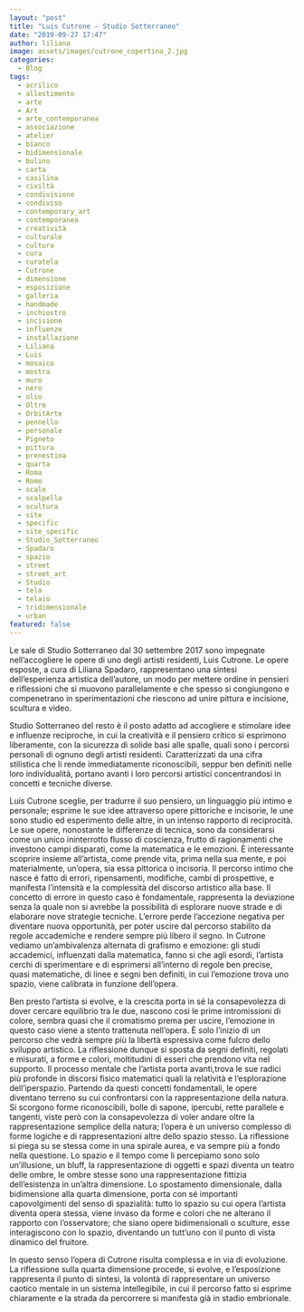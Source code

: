 ```yaml
---
layout: "post"
title: "Luis Cutrone – Studio Sotterraneo"
date: "2019-09-27 17:47"
author: liliana
image: assets/images/cutrone_copertina_2.jpg
categories:
  - Blog
tags:
  - acrilico
  - allestimento
  - arte
  - Art
  - arte_contemporanea
  - associazione
  - atelier
  - bianco
  - bidimensionale
  - bulino
  - carta
  - casilina
  - civiltà
  - condivisione
  - condiviso
  - contemporary_art
  - contemporanea
  - creatività
  - culturale
  - cultura
  - cura
  - curatela
  - Cutrone
  - dimensione
  - esposizione
  - galleria
  - handmade
  - inchiostro
  - incisione
  - influenze
  - installazione
  - Liliana
  - Luis
  - mosaico
  - mostra
  - muro
  - nero
  - olio
  - Oltre
  - OrbitArte
  - pennello
  - personale
  - Pigneto
  - pittura
  - prenestina
  - quarta
  - Roma
  - Rome
  - scale
  - scalpello
  - scultura
  - site
  - specific
  - site_specific
  - Studio_Sotterraneo
  - Spadaro
  - spazio
  - street
  - street_art
  - Studio
  - tela
  - telaio
  - tridimensionale
  - urban
featured: false
---
```

Le sale di Studio Sotterraneo dal 30 settembre 2017 sono impegnate nell’accogliere le opere di uno degli artisti residenti, Luis Cutrone.
Le opere esposte, a cura di Liliana Spadaro, rappresentano una sintesi dell’esperienza artistica dell’autore, un modo per mettere ordine in pensieri e riflessioni che si muovono parallelamente e che spesso si congiungono e compenetrano in sperimentazioni che riescono ad unire pittura e incisione, scultura e video.

Studio Sotterraneo del resto è il posto adatto ad accogliere e stimolare idee e influenze reciproche, in cui la creatività e il pensiero critico si esprimono liberamente, con la sicurezza di solide basi alle spalle, quali sono i percorsi personali di ognuno degli artisti residenti.
Caratterizzati da una cifra stilistica che li rende immediatamente riconoscibili, seppur ben definiti nelle loro individualità, portano avanti i loro percorsi artistici concentrandosi in concetti e tecniche diverse.

Luis Cutrone sceglie, per tradurre il suo pensiero, un linguaggio più intimo e personale; esprime le sue idee attraverso opere pittoriche e incisorie, le une sono studio ed esperimento delle altre, in un intenso rapporto di reciprocità.
Le sue opere, nonostante le differenze di tecnica, sono da considerarsi come un unico ininterrotto flusso di coscienza, frutto di ragionamenti che investono campi disparati, come la matematica e le emozioni.
È interessante scoprire insieme all’artista, come prende vita, prima nella sua mente, e poi materialmente, un’opera, sia essa pittorica o incisoria.
Il percorso intimo che nasce è fatto di errori, ripensamenti, modifiche, cambi di prospettive, e manifesta l’intensità e la complessità del discorso artistico alla base.
Il concetto di errore in questo caso è fondamentale, rappresenta la deviazione senza la quale non si avrebbe la possibilità di esplorare nuove strade e di elaborare nove strategie tecniche.
L’errore perde l’accezione negativa per diventare nuova opportunità, per poter uscire dal percorso stabilito da regole accademiche e rendere sempre più libero il segno.
In Cutrone vediamo un’ambivalenza alternata di grafismo e emozione: gli studi accademici, influenzati dalla matematica, fanno si che agli esordi, l’artista cerchi di sperimentare e di esprimersi all’interno di regole ben precise, quasi matematiche, di linee e segni ben definiti, in cui l’emozione trova uno spazio, viene calibrata in funzione dell’opera.

Ben presto l’artista si evolve, e la crescita porta in sé la consapevolezza di dover cercare equilibrio tra le due, nascono così le prime intromissioni di colore, sembra quasi che il cromatismo prema per uscire, l’emozione in questo caso viene a stento trattenuta nell’opera.
È solo l’inizio di un percorso che vedrà sempre più la libertà espressiva come fulcro dello sviluppo artistico.
La riflessione dunque si sposta da segni definiti, regolati e misurati, a forme e colori, moltitudini di esseri che prendono vita nel supporto.
Il processo mentale che l’artista porta avanti,trova le sue radici più profonde in discorsi fisico matematici quali la relatività e l’esplorazione dell’iperspazio.
Partendo da questi concetti fondamentali, le opere diventano terreno su cui confrontarsi con la rappresentazione della natura.
Si scorgono forme riconoscibili, bolle di sapone, ipercubi, rette parallele e tangenti, viste però con la consapevolezza di voler andare oltre la rappresentazione semplice della natura; l’opera è un universo complesso di forme logiche e di rappresentazioni altre dello spazio stesso.
La riflessione si piega su se stessa come in una spirale aurea, e va sempre più a fondo nella questione.
Lo spazio e il tempo come li percepiamo sono solo un’illusione, un bluff, la rappresentazione di oggetti e spazi diventa un teatro delle ombre, le ombre stesse sono una rappresentazione fittizia dell’esistenza in un’altra dimensione.
Lo spostamento dimensionale, dalla bidimensione alla quarta dimensione, porta con sé importanti capovolgimenti del senso di spazialità: tutto lo spazio su cui opera l’artista diventa opera stessa, viene invaso da forme e colori che ne alterano il rapporto con l’osservatore; che siano opere bidimensionali o sculture, esse interagiscono con lo spazio, diventando un tutt’uno con il punto di vista dinamico del fruitore.

In questo senso l’opera di Cutrone risulta complessa e in via di evoluzione. La riflessione sulla quarta dimensione procede, si evolve, e l’esposizione rappresenta il punto di sintesi, la volontà di rappresentare un universo caotico mentale in un sistema intellegibile, in cui il percorso fatto si esprime chiaramente e la strada da percorrere si manifesta già in stadio embrionale.
